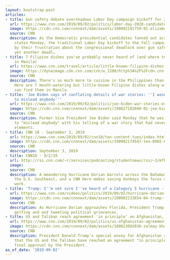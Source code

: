 ```yaml
---
layout: bootstrap-post
articles:
- title: Gun safety debate overshadows Labor Day campaign kickoff for 2020 Democrats
  url: https://www.cnn.com/2019/09/02/politics/labor-day-2020-candidates/index.html
  image: https://cdn.cnn.com/cnnnext/dam/assets/190902191759-01-elizabeth-warren-0902-super-tease.jpg
  source: CNN
  description: As the Democratic presidential candidates fanned out across early contest
    states Monday, the traditional Labor Day kickoff to the fall campaign was overshadowed
    by their frustration about the congressional deadlock over gun safety laws after
    yet another deadl…
- title: 7 Filipino dishes you've probably never heard of (and where to find them
    in Manila)
  url: https://www.cnn.com/travel/article/little-known-filipino-dishes-manila/index.html
  image: https://dynaimage.cdn.cnn.com/cnn/w_1200/http%3A%2F%2Fcdn.cnn.com%2Fcnnnext%2Fdam%2Fassets%2F190830112115-linagpang-na-isda-super-tease.jpg
  source: CNN
  description: There's so much more to cuisine in the Philippines than adobo and balut.
    Here are 7 mouth-watering but little-known Filipino dishes along with where you
    can find them in Manila.
- title: 'Joe Biden says of conflating details of war stories: ''I wasn''t trying
    to mislead anybody'''
  url: https://www.cnn.com/2019/09/02/politics/joe-biden-war-stories-explanation/index.html
  image: https://cdn.cnn.com/cnnnext/dam/assets/190827102040-01-joe-biden-iowa-august-21-2019-super-tease.jpg
  source: CNN
  description: Former Vice President Joe Biden said Monday that he was not trying
    to "mislead anybody" with his telling of a war story that had several inaccurate
    elements.
- title: CNN 10 - September 3, 2019
  url: https://www.cnn.com/2019/09/02/cnn10/ten-content-tues/index.html
  image: https://cdn.cnn.com/cnnnext/dam/assets/190902174547-ten-0902-00011412-super-tease.jpg
  source: CNN
  description: September 3, 2019
- title: CNN10 - 9/2/19
  url: http://rss.cnn.com/~r/services/podcasting/studentnews/rss/~3/mfbb-HKI-_Y/ten-0902.cnn_2789854_ios_1240.mp4
  image: 
  source: CNN
  description: A meandering Hurricane Dorian barrels across the Bahamas and threatens
    the U.S. Southeast, and a CNN Hero makes saving donkeys the focus of his life's
    work.
- title: 'Trump: I''m not sure I''ve heard of a Category 5 hurricane - CNN Video'
  url: https://www.cnn.com/videos/politics/2019/09/02/hurricane-dorian-trump-golf-lead-pkg-collins-vpx.cnn
  image: https://cdn.cnn.com/cnnnext/dam/assets/190902133654-04-trump-fema-hurricane-dorian-super-tease.jpg
  source: CNN
  description: As Hurricane Dorian approaches Florida, President Trump spent the day
    golfing and and tweeting political grievances.
- title: US and Taliban reach agreement 'in principle' on Afghanistan, envoy says
  url: https://www.cnn.com/2019/09/02/politics/us-afghanistan-agreement-in-principle/index.html
  image: https://cdn.cnn.com/cnnnext/dam/assets/180823092036-zalmay-khalilzad-super-tease.jpg
  source: CNN
  description: President Donald Trump's special envoy for Afghanistan said Monday
    that the US and the Taliban have reached an agreement "in principle," pending
    final approval by the President.
as_of_date: '2019-09-02'
---
```


